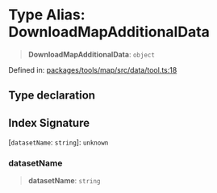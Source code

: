 # Type Alias: DownloadMapAdditionalData

> **DownloadMapAdditionalData**: `object`

Defined in: [packages/tools/map/src/data/tool.ts:18](https://github.com/geodaopenjs/openassistant/blob/0a6a7e7306d75a25dc968b3117f04cb7bd613bec/packages/tools/map/src/data/tool.ts#L18)

## Type declaration

## Index Signature

\[`datasetName`: `string`\]: `unknown`

### datasetName

> **datasetName**: `string`
